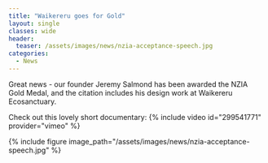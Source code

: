 ```yaml
---
title: "Waikereru goes for Gold"
layout: single
classes: wide
header:
  teaser: /assets/images/news/nzia-acceptance-speech.jpg
categories:
  - News
---
```


Great news - our founder Jeremy Salmond has been awarded the NZIA Gold Medal, and the citation includes his design work at Waikereru Ecosanctuary.

Check out this lovely short documentary:
{% include video id="299541771" provider="vimeo" %}

{% include figure image_path="/assets/images/news/nzia-acceptance-speech.jpg" %}
